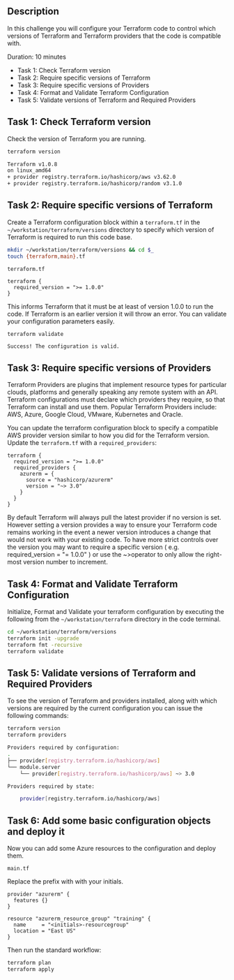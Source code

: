 ## Description

In this challenge you will configure your Terraform code to control which versions of Terraform and Terraform providers that the code is compatible with.

Duration: 10 minutes

- Task 1: Check Terraform version
- Task 2: Require specific versions of Terraform
- Task 3: Require specific versions of Providers
- Task 4: Format and Validate Terraform Configuration
- Task 5: Validate versions of Terraform and Required Providers

## Task 1: Check Terraform version

Check the version of Terraform you are running.

```bash
terraform version
```

```bash
Terraform v1.0.8
on linux_amd64
+ provider registry.terraform.io/hashicorp/aws v3.62.0
+ provider registry.terraform.io/hashicorp/random v3.1.0
```

## Task 2: Require specific versions of Terraform

Create a Terraform configuration block within a `terraform.tf` in the `~/workstation/terraform/versions` directory to specify which version of Terraform is required to run this code base.

```bash
mkdir ~/workstation/terraform/versions && cd $_
touch {terraform,main}.tf
```

`terraform.tf`

```hcl
terraform {
  required_version = ">= 1.0.0"
}
```

This informs Terraform that it must be at least of version 1.0.0 to run the code. If Terraform is an earlier version it will throw an error. You can validate your configuration parameters easily.

```
terraform validate
```

```bash
Success! The configuration is valid.
```

## Task 3: Require specific versions of Providers

Terraform Providers are plugins that implement resource types for particular clouds, platforms and generally speaking any remote system with an API. Terraform configurations must declare which providers they require, so that Terraform can install and use them. Popular Terraform Providers include: AWS, Azure, Google Cloud, VMware, Kubernetes and Oracle.

You can update the terraform configuration block to specify a compatible AWS provider version similar to how you did for the Terraform version. Update the `terraform.tf` with a `required_providers`:

```hcl
terraform {
  required_version = ">= 1.0.0"
  required_providers {
    azurerm = {
      source = "hashicorp/azurerm"
      version = "~> 3.0"
    }
  }
}
```

By default Terraform will always pull the latest provider if no version is set. However setting a version provides a way to ensure your Terraform code remains working in the event a newer version introduces a change that
would not work with your existing code. To have more strict controls over the version you may want to require a specific version ( e.g. required_version = "= 1.0.0" ) or use the ~>operator to only allow the right-most version number to increment.

## Task 4: Format and Validate Terraform Configuration

Initialize, Format and Validate your terraform configuration by executing the following from the `~/workstation/terraform` directory in the code terminal.

```bash
cd ~/workstation/terraform/versions
terraform init -upgrade
terraform fmt -recursive
terraform validate
```

## Task 5: Validate versions of Terraform and Required Providers

To see the version of Terraform and providers installed, along with which versions are required by the current configuration you can issue the following commands:

```bash
terraform version
terraform providers
```

```bash
Providers required by configuration:
.
├── provider[registry.terraform.io/hashicorp/aws]
└── module.server
    └── provider[registry.terraform.io/hashicorp/aws] ~> 3.0

Providers required by state:

    provider[registry.terraform.io/hashicorp/aws]
```

## Task 6: Add some basic configuration objects and deploy it

Now you can add some Azure resources to the configuration and deploy them.

`main.tf`

Replace the prefix with with your initials.

```hcl
provider "azurerm" {
  features {}
}

resource "azurerm_resource_group" "training" {
  name     = "<initials>-resourcegroup"
  location = "East US"
}
```

Then run the standard workflow:

```bash
terraform plan
terraform apply
```